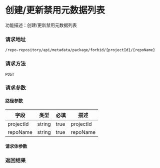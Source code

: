 # 创建/更新禁用元数据列表
功能描述：创建/更新禁用元数据列表

### 请求地址
```
/repo-repository/api/metadata/package/forbid/{projectId}/{repoName}
```

### 请求方法
`POST`
### 请求参数
#### 路径参数

| 字段 | 类型 | 必填 | 描述 |
| -------- | -------- | -------- | -------- |
| projectId     | string   | true       | projectId |
| repoName     | string   | true       | repoName |



#### 请求体参数
### 返回结果

